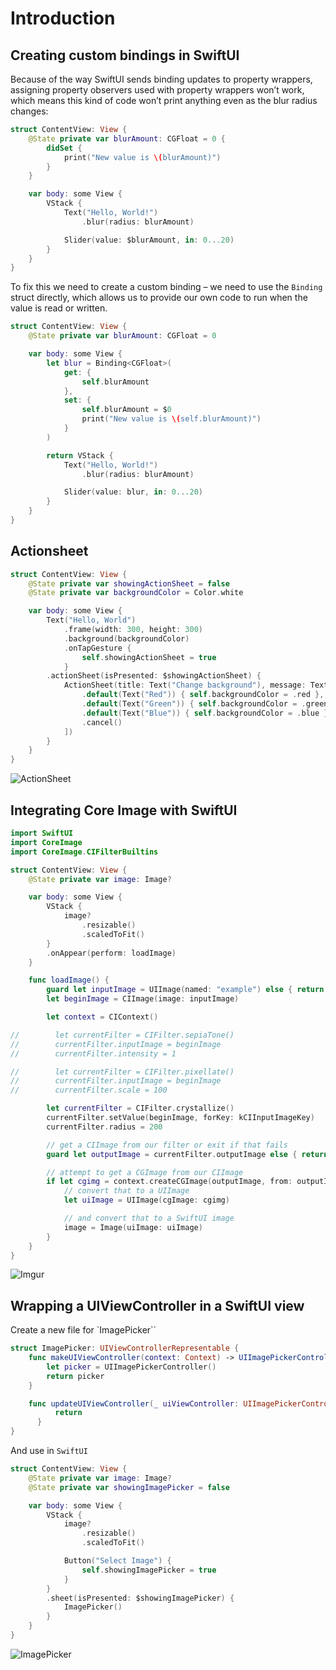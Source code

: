 # Introduction

## Creating custom bindings in SwiftUI

Because of the way SwiftUI sends binding updates to property wrappers, assigning property observers used with property wrappers won’t work, which means this kind of code won’t print anything even as the blur radius changes:

```swift
struct ContentView: View {
    @State private var blurAmount: CGFloat = 0 {
        didSet {
            print("New value is \(blurAmount)")
        }
    }

    var body: some View {
        VStack {
            Text("Hello, World!")
                .blur(radius: blurAmount)

            Slider(value: $blurAmount, in: 0...20)
        }
    }
}
```

To fix this we need to create a custom binding – we need to use the `Binding` struct directly, which allows us to provide our own code to run when the value is read or written.

```swift
struct ContentView: View {
    @State private var blurAmount: CGFloat = 0

    var body: some View {
        let blur = Binding<CGFloat>(
            get: {
                self.blurAmount
            },
            set: {
                self.blurAmount = $0
                print("New value is \(self.blurAmount)")
            }
        )

        return VStack {
            Text("Hello, World!")
                .blur(radius: blurAmount)

            Slider(value: blur, in: 0...20)
        }
    }
}
```

## Actionsheet

```swift
struct ContentView: View {
    @State private var showingActionSheet = false
    @State private var backgroundColor = Color.white

    var body: some View {
        Text("Hello, World")
            .frame(width: 300, height: 300)
            .background(backgroundColor)
            .onTapGesture {
                self.showingActionSheet = true
            }
        .actionSheet(isPresented: $showingActionSheet) {
            ActionSheet(title: Text("Change background"), message: Text("Select a new color"), buttons: [
                .default(Text("Red")) { self.backgroundColor = .red },
                .default(Text("Green")) { self.backgroundColor = .green },
                .default(Text("Blue")) { self.backgroundColor = .blue },
                .cancel()
            ])
        }
    }
}
```

![ActionSheet](https://media.giphy.com/media/jtioNVo18A3uOakPFG/giphy.gif)

## Integrating Core Image with SwiftUI

```swift
import SwiftUI
import CoreImage
import CoreImage.CIFilterBuiltins

struct ContentView: View {
    @State private var image: Image?

    var body: some View {
        VStack {
            image?
                .resizable()
                .scaledToFit()
        }
        .onAppear(perform: loadImage)
    }

    func loadImage() {
        guard let inputImage = UIImage(named: "example") else { return }
        let beginImage = CIImage(image: inputImage)

        let context = CIContext()

//        let currentFilter = CIFilter.sepiaTone()
//        currentFilter.inputImage = beginImage
//        currentFilter.intensity = 1

//        let currentFilter = CIFilter.pixellate()
//        currentFilter.inputImage = beginImage
//        currentFilter.scale = 100

        let currentFilter = CIFilter.crystallize()
        currentFilter.setValue(beginImage, forKey: kCIInputImageKey)
        currentFilter.radius = 200

        // get a CIImage from our filter or exit if that fails
        guard let outputImage = currentFilter.outputImage else { return }

        // attempt to get a CGImage from our CIImage
        if let cgimg = context.createCGImage(outputImage, from: outputImage.extent) {
            // convert that to a UIImage
            let uiImage = UIImage(cgImage: cgimg)

            // and convert that to a SwiftUI image
            image = Image(uiImage: uiImage)
        }
    }
}
```

![Imgur](https://i.imgur.com/ZsN9VHzm.png)

## Wrapping a UIViewController in a SwiftUI view

Create a new file for `ImagePicker``

```swift
struct ImagePicker: UIViewControllerRepresentable {
    func makeUIViewController(context: Context) -> UIImagePickerController {
        let picker = UIImagePickerController()
        return picker
    }

    func updateUIViewController(_ uiViewController: UIImagePickerController, context: Context) {
          return
      }
}
```

And use in `SwiftUI`

```swift
struct ContentView: View {
    @State private var image: Image?
    @State private var showingImagePicker = false

    var body: some View {
        VStack {
            image?
                .resizable()
                .scaledToFit()

            Button("Select Image") {
                self.showingImagePicker = true
            }
        }
        .sheet(isPresented: $showingImagePicker) {
            ImagePicker()
        }
    }
}
```

![ImagePicker](https://media.giphy.com/media/lPpFKfw41kVBLr9U5s/giphy.gif)
